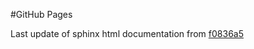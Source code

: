 #GitHub Pages

Last update of sphinx html documentation from [f0836a5](https://github.com/couteau/qgis_redistricting/tree/f0836a5bade3c4d837ecff07bb86224ffbfbc97d)
